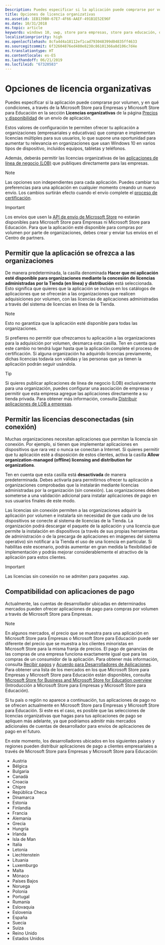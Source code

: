 ```yaml
---
Description: Puedes especificar si la aplicación puede comprarse por volumen, y en qué condiciones, a través de Microsoft Store para Empresas y Microsoft Store para Educación en la sección Licencias organizativas de la página de envío de aplicación.
title: Opciones de licencia organizativas
ms.assetid: 1EB139B0-67E7-4F66-AAEF-491B1E52E96F
ms.date: 10/31/2018
ms.topic: article
keywords: windows 10, uwp, store para empresas, store para educación, organizativa, licencias por volumen, empresa, educación store, empresa store, compra por volumen, en masa
localizationpriority: high
ms.openlocfilehash: 8cfa4d4a18112ef1cad793048399d04835ff4633
ms.sourcegitcommit: 6f32604876ed480e8238c86101366a8d106c7d4e
ms.translationtype: HT
ms.contentlocale: es-ES
ms.lasthandoff: 06/21/2019
ms.locfileid: "67320583"
---
```

# <a name="organizational-licensing-options"></a>Opciones de licencia organizativas


Puedes especificar si la aplicación puede comprarse por volumen, y en qué condiciones, a través de la Microsoft Store para Empresas y Microsoft Store para Educación en la sección **Licencias organizativas** de la página [Precios y disponibilidad](set-app-pricing-and-availability.md#organizational-licensing) de un envío de aplicación.

Estos valores de configuración te permiten ofrecer tu aplicación a organizaciones (empresariales y educativas) que compran e implementan licencias múltiples para sus usuarios, lo que supone una oportunidad para aumentar tu relevancia en organizaciones que usan Windows 10 en varios tipos de dispositivo, incluidos equipos, tabletas y teléfonos.

Además, deberás permitir las licencias organizativas de las [aplicaciones de línea de negocio (LOB)](distribute-lob-apps-to-enterprises.md) que publiques directamente para las empresas.

> [!NOTE]
> Las opciones son independientes para cada aplicación. Puedes cambiar tus preferencias para una aplicación en cualquier momento creando un nuevo envío. Los cambios surtirán efecto cuando el envío complete el [proceso de certificación](the-app-certification-process.md).

> [!IMPORTANT]
> Los envíos que usen la [API de envío de Microsoft Store](../monetize/create-and-manage-submissions-using-windows-store-services.md) no estarán disponibles para Microsoft Store para Empresas ni Microsoft Store para Educación. Para que la aplicación esté disponible para compras por volumen por parte de organizaciones, debes crear y enviar tus envíos en el Centro de partners.


## <a name="allowing-your-app-to-be-offered-to-organizations"></a>Permitir que la aplicación se ofrezca a las organizaciones

De manera predeterminada, la casilla denominada **Hacer que mi aplicación esté disponible para organizaciones mediante la concesión de licencias administradas por la Tienda (en línea) y distribución** está seleccionada. Esto significa que quieres que la aplicación se incluya en los catálogos de aplicaciones que se ofrecerán a las organizaciones que realicen adquisiciones por volumen, con las licencias de aplicaciones administradas a través del sistema de licencias en línea de la Tienda.

> [!NOTE]
> Esto no garantiza que la aplicación esté disponible para todas las organizaciones.

Si prefieres no permitir que ofrezcamos tu aplicación a las organizaciones para la adquisición por volumen, desmarca esta casilla. Ten en cuenta que este cambio no tendrá lugar hasta que la aplicación complete el proceso de certificación. Si alguna organización ha adquirido licencias previamente, dichas licencias todavía son válidas y las personas que ya tienen la aplicación podrán seguir usándola.

> [!TIP]
> Si quieres publicar aplicaciones de línea de negocio (LOB) exclusivamente para una organización, puedes configurar una asociación de empresas y permitir que esta empresa agregue las aplicaciones directamente a su tienda privada. Para obtener más información, consulta [Distribuir aplicaciones de LOB a empresas](distribute-lob-apps-to-enterprises.md).


## <a name="allowing-disconnected-offline-licensing"></a>Permitir las licencias desconectadas (sin conexión)

Muchas organizaciones necesitan aplicaciones que permitan la licencia sin conexión. Por ejemplo, si tienen que implementar aplicaciones en dispositivos que rara vez o nunca se conectan a Internet. Si quieres permitir que tu aplicación esté a disposición de estos clientes, activa la casilla **Allow organization-managed (offline) licensing and distribution for organizations**.

Ten en cuenta que esta casilla está **desactivada** de manera predeterminada. Debes activarla para permitirnos ofrecer tu aplicación a organizaciones comprobadas que la instalarán mediante licencias administradas por la organización (sin conexión). Las organizaciones deben someterse a una validación adicional para instalar aplicaciones de pago en sus usuarios finales de este modo.

Las licencias sin conexión permiten a las organizaciones adquirir la aplicación por volumen e instalarla sin necesidad de que cada uno de los dispositivos se conecte al sistema de licencias de la Tienda. La organización podrá descargar el paquete de la aplicación y una licencia que permite la instalación en dispositivos (a través de sus propias herramientas de administración o de la precarga de aplicaciones en imágenes del sistema operativo) sin notificar a la Tienda el uso de una licencia en particular. Si habilitas este escenario, podrás aumentar en gran medida la flexibilidad de implementación y podrás mejorar considerablemente el atractivo de la aplicación para estos clientes.

> [!IMPORTANT]
> Las licencias sin conexión no se admiten para paquetes .xap.

 
## <a name="paid-app-support"></a>Compatibilidad con aplicaciones de pago

Actualmente, las cuentas de desarrollador ubicadas en determinados mercados pueden ofrecer aplicaciones de pago para compras por volumen a través de Microsoft Store para Empresas. 

> [!NOTE]
> En algunos mercados, el precio que se muestra para una aplicación en Microsoft Store para Empresas o Microsoft Store para Educación puede ser diferente del precio que se muestra a los clientes minoristas en Microsoft Store para la misma franja de precios. El pago de ganancias de las compras de una empresa funciona exactamente igual que para las compras de un consumidor de la aplicación. Para obtener más información, consulta [Recibir pagos](getting-paid-apps.md) y [Acuerdo para Desarrolladores de Aplicaciones](https://docs.microsoft.com/legal/windows/agreements/app-developer-agreement). Para obtener una lista de los mercados en los que Microsoft Store para Empresas y Microsoft Store para Educación están disponibles, consulta [Microsoft Store for Business and Microsoft Store for Education overview](https://docs.microsoft.com/windows/manage/windows-store-for-business-overview#supported-markets) (Introducción a Microsoft Store para Empresas y Microsoft Store para Educación).

Si tu país o región no aparece a continuación, tus aplicaciones de pago no se ofrecen actualmente en Microsoft Store para Empresas y Microsoft Store para Educación. Si este es el caso, es posible que las selecciones de licencias organizativas que hagas para tus aplicaciones de pago se apliquen más adelante, ya que podríamos admitir más mercados adicionales de cuentas de desarrollador para envíos de aplicaciones de pago en el futuro.

En este momento, los desarrolladores ubicados en los siguientes países y regiones pueden distribuir aplicaciones de pago a clientes empresariales a través de Microsoft Store para Empresas y Microsoft Store para Educación:

- Austria
- Bélgica
- Bulgaria
- Canadá
- Croacia
- Chipre
- República Checa
- Dinamarca
- Estonia
- Finlandia
- Francia
- Alemania
- Grecia
- Hungría
- Irlanda
- Isla de Man
- Italia
- Letonia
- Liechtenstein
- Lituania
- Luxemburgo
- Malta
- Mónaco
- Países Bajos
- Noruega
- Polonia
- Portugal
- Rumanía
- Eslovaquia
- Eslovenia
- España
- Suecia
- Suiza
- Reino Unido
- Estados Unidos
